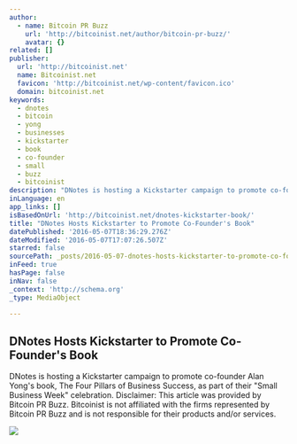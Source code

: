 ```yaml
---
author:
  - name: Bitcoin PR Buzz
    url: 'http://bitcoinist.net/author/bitcoin-pr-buzz/'
    avatar: {}
related: []
publisher:
  url: 'http://bitcoinist.net'
  name: Bitcoinist.net
  favicon: 'http://bitcoinist.net/wp-content/favicon.ico'
  domain: bitcoinist.net
keywords:
  - dnotes
  - bitcoin
  - yong
  - businesses
  - kickstarter
  - book
  - co-founder
  - small
  - buzz
  - bitcoinist
description: "DNotes is hosting a Kickstarter campaign to promote co-founder Alan Yong's book, The Four Pillars of Business Success, as part of their \"Small Business Week\" celebration. Disclaimer: This article was provided by Bitcoin PR Buzz. Bitcoinist is not affiliated with the firms represented by Bitcoin PR Buzz and is not responsible for their products and/or services."
inLanguage: en
app_links: []
isBasedOnUrl: 'http://bitcoinist.net/dnotes-kickstarter-book/'
title: "DNotes Hosts Kickstarter to Promote Co-Founder's Book"
datePublished: '2016-05-07T18:36:29.276Z'
dateModified: '2016-05-07T17:07:26.507Z'
starred: false
sourcePath: _posts/2016-05-07-dnotes-hosts-kickstarter-to-promote-co-founders-book.md
inFeed: true
hasPage: false
inNav: false
_context: 'http://schema.org'
_type: MediaObject

---
```

<article style=""><h1>DNotes Hosts Kickstarter to Promote Co-Founder's Book</h1><p>DNotes is hosting a Kickstarter campaign to promote co-founder Alan Yong's book, The Four Pillars of Business Success, as part of their "Small Business Week" celebration. Disclaimer: This article was provided by Bitcoin PR Buzz. Bitcoinist is not affiliated with the firms represented by Bitcoin PR Buzz and is not responsible for their products and/or services.</p><img src="http://bitcoinist.net/wp-content/uploads/2016/05/The-Four-Pillars-of-Business-Success-1080x675.jpg" /></article>